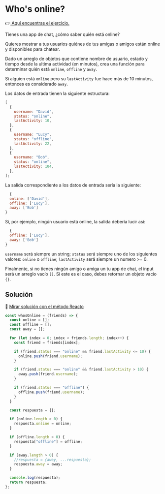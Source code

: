 # Who's online?

👉[ Aquí encuentras el ejercicio.](https://www.codewars.com/kata/5b6375f707a2664ada00002a/train/javascript)

Tienes una app de chat, ¿cómo saber quién está online?

Quieres mostrar a tus usuarios quiénes de tus amigas o amigos están online y
disponibles para chatear.

Dado un arreglo de objetos que contiene nombre de usuario, estado y tiempo desde
la ultima actividad (en minutos), crea una función para determinar quién está
`online`, `offline` y `away`.

Si alguien está `online` pero su `lastActivity` fue hace más de 10 minutos, entonces
es considerado `away`.

Los datos de entrada tienen la siguiente estructura:

```js
[
  {
    username: "David",
    status: "online",
    lastActivity: 10,
  },
  {
    username: "Lucy",
    status: "offline",
    lastActivity: 22,
  },
  {
    username: "Bob",
    status: "online",
    lastActivity: 104,
  },
];
```

La salida correspondiente a los datos de entrada sería la siguiente:

```js
  {
  online: ['David'],
  offline: ['Lucy'],
  away: ['Bob']
}
```

Si, por ejemplo, ningún usuario está online, la salida debería lucir así:

```js
  {
  offline: ['Lucy'],
  away: ['Bob']
}
```

`username` será siempre un string; `status` será siempre uno de los siguientes
valores: `online` o `offline`; `lastActivity` será siempre un numero >= 0.

Finalmente, si no tienes ningún amigo o amiga un tu app de chat, el input será
un arreglo vacío `[]`. Si este es el caso, debes retornar un objeto vacío `{}`.

## Solución

🔗 [ Mirar solución con el método Reacto ](../js/30-who-is-online.js)

```js
const whosOnline = (friends) => {
  const online = [];
  const offline = [];
  const away = [];

  for (let index = 0; index < friends.length; index++) {
    const friend = friends[index];

    if (friend.status === "online" && friend.lastActivity <= 10) {
      online.push(friend.username);
    }

    if (friend.status === "online" && friend.lastActivity > 10) {
      away.push(friend.username);
    }

    if (friend.status === "offline") {
      offline.push(friend.username);
    }
  }

  const respuesta = {};

  if (online.length > 0) {
    respuesta.online = online;
  }

  if (offline.length > 0) {
    respuesta["offline"] = offline;
  }

  if (away.length > 0) {
    //respuesta = {away, ...respuesta};
    respuesta.away = away;
  }

  console.log(respuesta);
  return respuesta;
};
```
